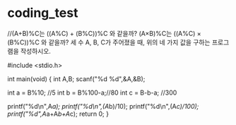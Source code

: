 # coding_test
//(A+B)%C는 ((A%C) + (B%C))%C 와 같을까? (A×B)%C는 ((A%C) × (B%C))%C 와 같을까? 세 수 A, B, C가 주어졌을 때, 위의 네 가지 값을 구하는 프로그램을 작성하시오.

#include <stdio.h>

int main(void) {
  int A,B;
   scanf("%d %d",&A,&B);
  
  int a = B%10; //5
  int b = B%100-a;//80
  int c = B-b-a; //300
  
  printf("%d\n",A*a);
  printf("%d\n",(A*b)/10);
  printf("%d\n",(A*c)/100);
  printf("%d",A*a+A*b+A*c);
  return 0;
}
